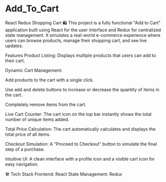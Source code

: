 # Add_To_Cart
React Redux Shopping Cart 🛍️ This project is a fully functional "Add to Cart" application built using React for the user interface and Redux for centralized state management. It simulates a real-world e-commerce experience where users can browse products, manage their shopping cart, and see live updates.

Features
Product Listing: Displays multiple products that users can add to their cart.

Dynamic Cart Management:

Add products to the cart with a single click.

Use add and delete buttons to increase or decrease the quantity of items in the cart.

Completely remove items from the cart.

Live Cart Counter: The cart icon on the top bar instantly shows the total number of unique items added.

Total Price Calculation: The cart automatically calculates and displays the total price of all items.

Checkout Simulation: A "Proceed to Checkout" button to simulate the final step of a purchase.

Intuitive UI: A clean interface with a profile icon and a visible cart icon for easy navigation.

🛠️ Tech Stack
Frontend: React
State Management: Redux
